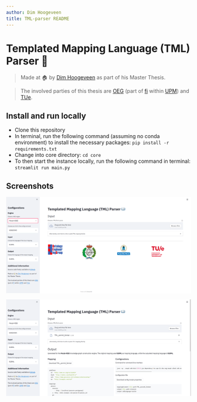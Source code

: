 ```yaml
---
author: Dim Hoogeveen
title: TML-parser README
---
```


# Templated Mapping Language (TML) Parser :open_book:

> Made at :house: by [Dim Hoogeveen](https://www.linkedin.com/in/dimhoogeveen/?locale=en_US)  as part of his Master Thesis. 

> The involved parties of this thesis are [OEG](https://oeg.fi.upm.es/) 
> (part of [fi](http://fi.upm.es/) within [UPM](https://www.upm.es/))
> and [TUe](https://www.tue.nl/en/).

## Install and run locally

- Clone this repository
- In terminal, run the following command (assuming no conda environment) to install the necessary packages: `pip install -r requirements.txt`
- Change into core directory: `cd core` 
- To then start the instance locally, run the following command in terminal: `streamlit run main.py`

## Screenshots

![ScreenshotMorph](./screenshots/InputMorph.png)

![ScreenshotMorph2](./screenshots/OutputMorph.png)